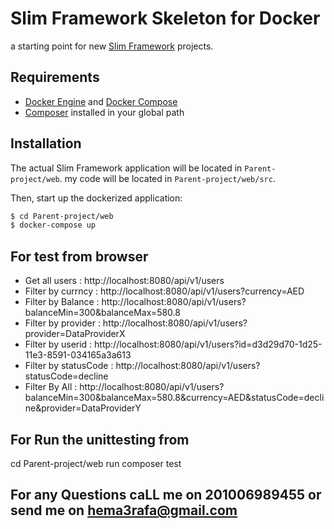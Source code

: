 # Slim Framework Skeleton for Docker

a starting point for new [Slim Framework](http://www.slimframework.com) projects.

## Requirements

- [Docker Engine](https://docs.docker.com/engine/installation/) and
  [Docker Compose](https://docs.docker.com/compose/)
- [Composer](https://getcomposer.org/) installed in your global path

## Installation

The actual Slim Framework application will be located in `Parent-project/web`.
my code will be located in `Parent-project/web/src`.

Then, start up the dockerized application:

```bash
$ cd Parent-project/web
$ docker-compose up
```

## For test from  browser 

- Get all users : http://localhost:8080/api/v1/users
- Filter by currncy  : http://localhost:8080/api/v1/users?currency=AED
- Filter by Balance : http://localhost:8080/api/v1/users?balanceMin=300&balanceMax=580.8
- Filter by provider : http://localhost:8080/api/v1/users?provider=DataProviderX
- Filter by userid : http://localhost:8080/api/v1/users?id=d3d29d70-1d25-11e3-8591-034165a3a613
- Filter by statusCode  : http://localhost:8080/api/v1/users?statusCode=decline
- Filter By All : http://localhost:8080/api/v1/users?balanceMin=300&balanceMax=580.8&currency=AED&statusCode=decline&provider=DataProviderY

## For Run the unittesting from 
cd Parent-project/web
run composer test

## For any Questions caLL me on 201006989455 or send me on hema3rafa@gmail.com



